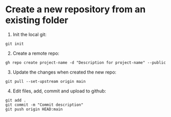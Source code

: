 # Create a new repository from an existing folder

1. Init the local git:
```
git init
```

2. Create a remote repo:
```
gh repo create project-name -d "Description for project-name" --public
```

3. Update the changes when created the new repo:
```
git pull --set-upstream origin main 
```

4. Edit files, add, commit and upload to github:
```
git add .
git commit -m "Commit description"
git push origin HEAD:main
```
